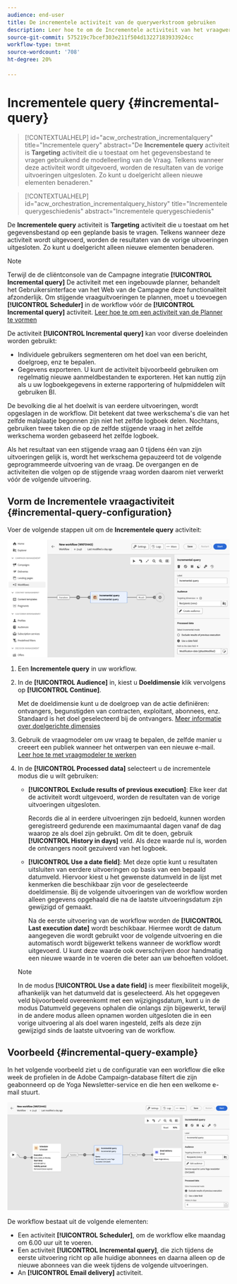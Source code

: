 ```yaml
---
audience: end-user
title: De incrementele activiteit van de querywerkstroom gebruiken
description: Leer hoe te om de Incrementele activiteit van het vraagwerkschema te gebruiken
source-git-commit: 575219c7bcef303e211f504d13227183933924cc
workflow-type: tm+mt
source-wordcount: '708'
ht-degree: 20%

---
```


# Incrementele query {#incremental-query}

>[!CONTEXTUALHELP]
>id="acw_orchestration_incrementalquery"
>title="Incrementele query"
>abstract="De **Incrementele query** activiteit is **Targeting** activiteit die u toestaat om het gegevensbestand te vragen gebruikend de modelleerling van de Vraag. Telkens wanneer deze activiteit wordt uitgevoerd, worden de resultaten van de vorige uitvoeringen uitgesloten. Zo kunt u doelgericht alleen nieuwe elementen benaderen."

>[!CONTEXTUALHELP]
>id="acw_orchestration_incrementalquery_history"
>title="Incrementele querygeschiedenis"
>abstract="Incrementele querygeschiedenis"

De **Incrementele query** activiteit is **Targeting** activiteit die u toestaat om het gegevensbestand op een geplande basis te vragen. Telkens wanneer deze activiteit wordt uitgevoerd, worden de resultaten van de vorige uitvoeringen uitgesloten. Zo kunt u doelgericht alleen nieuwe elementen benaderen.

>[!NOTE]
>
>Terwijl de de cliëntconsole van de Campagne integratie **[!UICONTROL Incremental query]** De activiteit met een ingebouwde planner, behandelt het Gebruikersinterface van het Web van de Campagne deze functionaliteit afzonderlijk. Om stijgende vraaguitvoeringen te plannen, moet u toevoegen **[!UICONTROL Scheduler]** in de workflow vóór de **[!UICONTROL Incremental query]** activiteit. [Leer hoe te om een activiteit van de Planner te vormen](scheduler.md)

De activiteit **[!UICONTROL Incremental query]** kan voor diverse doeleinden worden gebruikt:

* Individuele gebruikers segmenteren om het doel van een bericht, doelgroep, enz te bepalen.
* Gegevens exporteren. U kunt de activiteit bijvoorbeeld gebruiken om regelmatig nieuwe aanmeldbestanden te exporteren. Het kan nuttig zijn als u uw logboekgegevens in externe rapportering of hulpmiddelen wilt gebruiken BI.

De bevolking die al het doelwit is van eerdere uitvoeringen, wordt opgeslagen in de workflow. Dit betekent dat twee werkschema&#39;s die van het zelfde malplaatje begonnen zijn niet het zelfde logboek delen. Nochtans, gebruiken twee taken die op de zelfde stijgende vraag in het zelfde werkschema worden gebaseerd het zelfde logboek.

Als het resultaat van een stijgende vraag aan 0 tijdens één van zijn uitvoeringen gelijk is, wordt het werkschema gepauzeerd tot de volgende geprogrammeerde uitvoering van de vraag. De overgangen en de activiteiten die volgen op de stijgende vraag worden daarom niet verwerkt vóór de volgende uitvoering.

## Vorm de Incrementele vraagactiviteit {#incremental-query-configuration}

Voer de volgende stappen uit om de **Incrementele query** activiteit:

![](../assets/incremental-query.png)

1. Een **Incrementele query** in uw workflow.

1. In de **[!UICONTROL Audience]** in, kiest u **Doeldimensie** klik vervolgens op **[!UICONTROL Continue]**.

   Met de doeldimensie kunt u de doelgroep van de actie definiëren: ontvangers, begunstigden van contracten, exploitant, abonnees, enz. Standaard is het doel geselecteerd bij de ontvangers. [Meer informatie over doelgerichte dimensies](../../audience/about-recipients.md#targeting-dimensions)

1. Gebruik de vraagmodeler om uw vraag te bepalen, de zelfde manier u creeert een publiek wanneer het ontwerpen van een nieuwe e-mail. [Leer hoe te met vraagmodeler te werken](../../query/query-modeler-overview.md)

1. In de **[!UICONTROL Processed data]** selecteert u de incrementele modus die u wilt gebruiken:

   * **[!UICONTROL Exclude results of previous execution]**: Elke keer dat de activiteit wordt uitgevoerd, worden de resultaten van de vorige uitvoeringen uitgesloten.

     Records die al in eerdere uitvoeringen zijn bedoeld, kunnen worden geregistreerd gedurende een maximumaantal dagen vanaf de dag waarop ze als doel zijn gebruikt. Om dit te doen, gebruik **[!UICONTROL History in days]** veld. Als deze waarde nul is, worden de ontvangers nooit gezuiverd van het logboek.

   * **[!UICONTROL Use a date field]**: Met deze optie kunt u resultaten uitsluiten van eerdere uitvoeringen op basis van een bepaald datumveld. Hiervoor kiest u het gewenste datumveld in de lijst met kenmerken die beschikbaar zijn voor de geselecteerde doeldimensie. Bij de volgende uitvoeringen van de workflow worden alleen gegevens opgehaald die na de laatste uitvoeringsdatum zijn gewijzigd of gemaakt.

     Na de eerste uitvoering van de workflow worden de **[!UICONTROL Last execution date]** wordt beschikbaar. Hiermee wordt de datum aangegeven die wordt gebruikt voor de volgende uitvoering en die automatisch wordt bijgewerkt telkens wanneer de workflow wordt uitgevoerd. U kunt deze waarde ook overschrijven door handmatig een nieuwe waarde in te voeren die beter aan uw behoeften voldoet.

   >[!NOTE]
   >
   >In de modus **[!UICONTROL Use a date field]** is meer flexibiliteit mogelijk, afhankelijk van het datumveld dat is geselecteerd. Als het opgegeven veld bijvoorbeeld overeenkomt met een wijzigingsdatum, kunt u in de modus Datumveld gegevens ophalen die onlangs zijn bijgewerkt, terwijl in de andere modus alleen opnamen worden uitgesloten die in een vorige uitvoering al als doel waren ingesteld, zelfs als deze zijn gewijzigd sinds de laatste uitvoering van de workflow.

## Voorbeeld {#incremental-query-example}

In het volgende voorbeeld ziet u de configuratie van een workflow die elke week de profielen in de Adobe Campaign-database filtert die zijn geabonneerd op de Yoga Newsletter-service en die hen een welkome e-mail stuurt.

![](../assets/incremental-query-example.png)

De workflow bestaat uit de volgende elementen:

* Een activiteit **[!UICONTROL Scheduler]**, om de workflow elke maandag om 6.00 uur uit te voeren.
* Een activiteit **[!UICONTROL Incremental query]**, die zich tijdens de eerste uitvoering richt op alle huidige abonnees en daarna alleen op de nieuwe abonnees van die week tijdens de volgende uitvoeringen.
* An **[!UICONTROL Email delivery]** activiteit.
